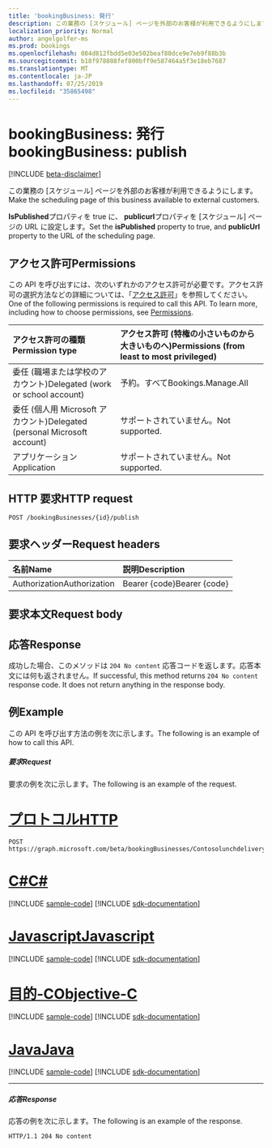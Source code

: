 ```yaml
---
title: 'bookingBusiness: 発行'
description: この業務の [スケジュール] ページを外部のお客様が利用できるようにします。
localization_priority: Normal
author: angelgolfer-ms
ms.prod: bookings
ms.openlocfilehash: 084d812fbdd5e03e502beaf80dce9e7eb9f88b3b
ms.sourcegitcommit: b18f978808fef800bff9e587464a5f3e18eb7687
ms.translationtype: MT
ms.contentlocale: ja-JP
ms.lasthandoff: 07/25/2019
ms.locfileid: "35865498"
---
```

# <a name="bookingbusiness-publish"></a><span data-ttu-id="40aeb-103">bookingBusiness: 発行</span><span class="sxs-lookup"><span data-stu-id="40aeb-103">bookingBusiness: publish</span></span>

 [!INCLUDE [beta-disclaimer](../../includes/beta-disclaimer.md)]

<span data-ttu-id="40aeb-104">この業務の [スケジュール] ページを外部のお客様が利用できるようにします。</span><span class="sxs-lookup"><span data-stu-id="40aeb-104">Make the scheduling page of this business available to external customers.</span></span>

<span data-ttu-id="40aeb-105">**IsPublished**プロパティを true に、 **publicurl**プロパティを [スケジュール] ページの URL に設定します。</span><span class="sxs-lookup"><span data-stu-id="40aeb-105">Set the **isPublished** property to true, and **publicUrl** property to the URL of the scheduling page.</span></span>

## <a name="permissions"></a><span data-ttu-id="40aeb-106">アクセス許可</span><span class="sxs-lookup"><span data-stu-id="40aeb-106">Permissions</span></span>
<span data-ttu-id="40aeb-p101">この API を呼び出すには、次のいずれかのアクセス許可が必要です。アクセス許可の選択方法などの詳細については、「[アクセス許可](/graph/permissions-reference)」を参照してください。</span><span class="sxs-lookup"><span data-stu-id="40aeb-p101">One of the following permissions is required to call this API. To learn more, including how to choose permissions, see [Permissions](/graph/permissions-reference).</span></span>

|<span data-ttu-id="40aeb-109">アクセス許可の種類</span><span class="sxs-lookup"><span data-stu-id="40aeb-109">Permission type</span></span>      | <span data-ttu-id="40aeb-110">アクセス許可 (特権の小さいものから大きいものへ)</span><span class="sxs-lookup"><span data-stu-id="40aeb-110">Permissions (from least to most privileged)</span></span>              |
|:--------------------|:---------------------------------------------------------|
|<span data-ttu-id="40aeb-111">委任 (職場または学校のアカウント)</span><span class="sxs-lookup"><span data-stu-id="40aeb-111">Delegated (work or school account)</span></span> |  <span data-ttu-id="40aeb-112">予約。すべて</span><span class="sxs-lookup"><span data-stu-id="40aeb-112">Bookings.Manage.All</span></span>   |
|<span data-ttu-id="40aeb-113">委任 (個人用 Microsoft アカウント)</span><span class="sxs-lookup"><span data-stu-id="40aeb-113">Delegated (personal Microsoft account)</span></span> | <span data-ttu-id="40aeb-114">サポートされていません。</span><span class="sxs-lookup"><span data-stu-id="40aeb-114">Not supported.</span></span>   |
|<span data-ttu-id="40aeb-115">アプリケーション</span><span class="sxs-lookup"><span data-stu-id="40aeb-115">Application</span></span> | <span data-ttu-id="40aeb-116">サポートされていません。</span><span class="sxs-lookup"><span data-stu-id="40aeb-116">Not supported.</span></span>  |

## <a name="http-request"></a><span data-ttu-id="40aeb-117">HTTP 要求</span><span class="sxs-lookup"><span data-stu-id="40aeb-117">HTTP request</span></span>
<!-- { "blockType": "ignored" } -->
```http
POST /bookingBusinesses/{id}/publish

```
## <a name="request-headers"></a><span data-ttu-id="40aeb-118">要求ヘッダー</span><span class="sxs-lookup"><span data-stu-id="40aeb-118">Request headers</span></span>
| <span data-ttu-id="40aeb-119">名前</span><span class="sxs-lookup"><span data-stu-id="40aeb-119">Name</span></span>       | <span data-ttu-id="40aeb-120">説明</span><span class="sxs-lookup"><span data-stu-id="40aeb-120">Description</span></span>|
|:---------------|:----------|
| <span data-ttu-id="40aeb-121">Authorization</span><span class="sxs-lookup"><span data-stu-id="40aeb-121">Authorization</span></span>  | <span data-ttu-id="40aeb-122">Bearer {code}</span><span class="sxs-lookup"><span data-stu-id="40aeb-122">Bearer {code}</span></span>|

## <a name="request-body"></a><span data-ttu-id="40aeb-123">要求本文</span><span class="sxs-lookup"><span data-stu-id="40aeb-123">Request body</span></span>

## <a name="response"></a><span data-ttu-id="40aeb-124">応答</span><span class="sxs-lookup"><span data-stu-id="40aeb-124">Response</span></span>
<span data-ttu-id="40aeb-p102">成功した場合、このメソッドは `204 No content` 応答コードを返します。応答本文には何も返されません。</span><span class="sxs-lookup"><span data-stu-id="40aeb-p102">If successful, this method returns `204 No content` response code. It does not return anything in the response body.</span></span>

## <a name="example"></a><span data-ttu-id="40aeb-127">例</span><span class="sxs-lookup"><span data-stu-id="40aeb-127">Example</span></span>
<span data-ttu-id="40aeb-128">この API を呼び出す方法の例を次に示します。</span><span class="sxs-lookup"><span data-stu-id="40aeb-128">The following is an example of how to call this API.</span></span>
##### <a name="request"></a><span data-ttu-id="40aeb-129">要求</span><span class="sxs-lookup"><span data-stu-id="40aeb-129">Request</span></span>
<span data-ttu-id="40aeb-130">要求の例を次に示します。</span><span class="sxs-lookup"><span data-stu-id="40aeb-130">The following is an example of the request.</span></span>

# <a name="httptabhttp"></a>[<span data-ttu-id="40aeb-131">プロトコル</span><span class="sxs-lookup"><span data-stu-id="40aeb-131">HTTP</span></span>](#tab/http)
<!-- {
  "blockType": "request",
  "name": "bookingbusiness_publish"
}-->
```http
POST https://graph.microsoft.com/beta/bookingBusinesses/Contosolunchdelivery@M365B489948.onmicrosoft.com/publish
```
# <a name="ctabcsharp"></a>[<span data-ttu-id="40aeb-132">C#</span><span class="sxs-lookup"><span data-stu-id="40aeb-132">C#</span></span>](#tab/csharp)
[!INCLUDE [sample-code](../includes/snippets/csharp/bookingbusiness-publish-csharp-snippets.md)]
[!INCLUDE [sdk-documentation](../includes/snippets/snippets-sdk-documentation-link.md)]

# <a name="javascripttabjavascript"></a>[<span data-ttu-id="40aeb-133">Javascript</span><span class="sxs-lookup"><span data-stu-id="40aeb-133">Javascript</span></span>](#tab/javascript)
[!INCLUDE [sample-code](../includes/snippets/javascript/bookingbusiness-publish-javascript-snippets.md)]
[!INCLUDE [sdk-documentation](../includes/snippets/snippets-sdk-documentation-link.md)]

# <a name="objective-ctabobjc"></a>[<span data-ttu-id="40aeb-134">目的-C</span><span class="sxs-lookup"><span data-stu-id="40aeb-134">Objective-C</span></span>](#tab/objc)
[!INCLUDE [sample-code](../includes/snippets/objc/bookingbusiness-publish-objc-snippets.md)]
[!INCLUDE [sdk-documentation](../includes/snippets/snippets-sdk-documentation-link.md)]

# <a name="javatabjava"></a>[<span data-ttu-id="40aeb-135">Java</span><span class="sxs-lookup"><span data-stu-id="40aeb-135">Java</span></span>](#tab/java)
[!INCLUDE [sample-code](../includes/snippets/java/bookingbusiness-publish-java-snippets.md)]
[!INCLUDE [sdk-documentation](../includes/snippets/snippets-sdk-documentation-link.md)]

---


##### <a name="response"></a><span data-ttu-id="40aeb-136">応答</span><span class="sxs-lookup"><span data-stu-id="40aeb-136">Response</span></span>
<span data-ttu-id="40aeb-137">応答の例を次に示します。</span><span class="sxs-lookup"><span data-stu-id="40aeb-137">The following is an example of the response.</span></span>
<!-- {
  "blockType": "response",
  "truncated": true,
  "@odata.type": "microsoft.graph.None"
} -->
```http
HTTP/1.1 204 No content
```

<!-- uuid: 8fcb5dbc-d5aa-4681-8e31-b001d5168d79
2015-10-25 14:57:30 UTC -->
<!--
{
  "type": "#page.annotation",
  "description": "bookingBusiness: publish",
  "keywords": "",
  "section": "documentation",
  "tocPath": "",
  "suppressions": [
  ]
}
-->
